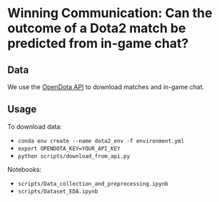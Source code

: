 # Winning Communication: Can the outcome of a Dota2 match be predicted from in-game chat?
## Data
We use the [OpenDota API](https://www.opendota.com/api-keys) to download matches and in-game chat. 
## Usage
To download data:
- `conda env create --name dota2_env -f environment.yml`
- `export OPENDOTA_KEY=YOUR_API_KEY`
- `python scripts/download_from_api.py`

Notebooks:
- `scripts/Data_collection_and_preprocessing.ipynb`
- `scripts/Dataset_EDA.ipynb`
